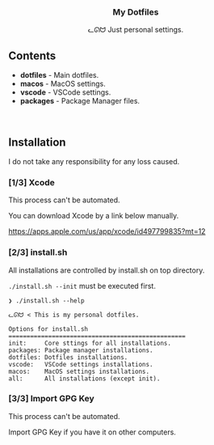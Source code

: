 <h3 align="center">My Dotfiles</h3>
<p align="center">ᓚᘏᗢ Just personal settings.</p>

## Contents

* **dotfiles** - Main dotfiles.
* **macos**    - MacOS settings.
* **vscode**   - VSCode settings.
* **packages** - Package Manager files.

<br />

## Installation
I do not take any responsibility for any loss caused.

### [1/3] Xcode
This process can't be automated.

You can download Xcode by a link below manually.

https://apps.apple.com/us/app/xcode/id497799835?mt=12

### [2/3] install.sh
All installations are controlled by install.sh on top directory.

`./install.sh --init` must be executed first.

```
❯ ./install.sh --help

ᓚᘏᗢ < This is my personal dotfiles.

Options for install.sh
=================================================
init:     Core sttings for all installations.
packages: Package manager installations.
dotfiles: Dotfiles installations.
vscode:   VSCode settings installations.
macos:    MacOS settings installations.
all:      All installations (except init).
```

### [3/3] Import GPG Key
This process can't be automated.

Import GPG Key if you have it on other computers.
